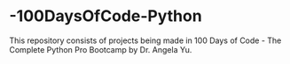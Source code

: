 # -100DaysOfCode-Python
This repository consists of projects being made in 100 Days of Code - The Complete Python Pro Bootcamp by Dr. Angela Yu.
